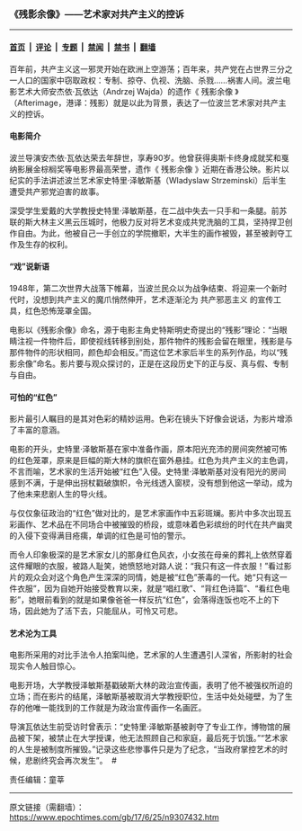 ### 《残影余像》——艺术家对共产主义的控诉

---

#### [首页](../../../..?n9307432) &nbsp;|&nbsp; [评论](../../../../../epoch-comment?n9307432) &nbsp;|&nbsp; [专题](../../../../../epoch-special?n9307432) &nbsp;|&nbsp; [禁闻](../../../../../epoch-news?n9307432) &nbsp;|&nbsp; [禁书](../../../../../books?n9307432) &nbsp;|&nbsp; [翻墙](https://github.com/gfw-breaker/nogfw/blob/master/README.md?n9307432)


<div class="post_content" id="artbody" itemprop="articleBody">
 <!-- article content begin -->
 <p>
  百年前，共产主义这一邪灵开始在欧洲上空游荡；百年来，共产党在占世界三分之一人口的国家中窃取政权：专制、掠夺、仇视、洗脑、杀戮……祸害人间。波兰电影艺术大师安杰依‧瓦依达（Andrzej Wajda）的遗作《
  <ok href="https://www.epochtimes.com/gb/tag/%E6%AE%8B%E5%BD%B1%E4%BD%99%E5%83%8F.html">
   残影余像
  </ok>
  》（Afterimage，港译：残影）就是以此为背景，表达了一位波兰艺术家对共产主义的控诉。
 </p>
 <h4>
  电影简介
 </h4>
 <p>
  波兰导演安杰依‧瓦依达荣去年辞世，享寿90岁。他曾获得奥斯卡终身成就奖和戛纳影展金棕榈奖等电影界最高荣誉，遗作《
  <ok href="https://www.epochtimes.com/gb/tag/%E6%AE%8B%E5%BD%B1%E4%BD%99%E5%83%8F.html">
   残影余像
  </ok>
  》近期在香港公映。影片以纪实的手法讲述波兰艺术家史特里‧泽敏斯基（Wladyslaw Strzeminski）后半生遭受共产邪党迫害的故事。
 </p>
 <p>
  深受学生爱戴的大学教授史特里‧泽敏斯基，在二战中失去一只手和一条腿。前苏联的斯大林主义黑云压城时，他极力反对将艺术变成共党洗脑的工具，坚持捍卫创作自由。为此，他被自己一手创立的学院撤职，大半生的画作被毁，甚至被剥夺工作及生存的权利。
 </p>
 <h4>
  “戏”说新语
 </h4>
 <p>
  1948年，第二次世界大战落下帷幕，当波兰民众以为战争结束、将迎来一个新时代时，没想到共产主义的魔爪悄然伸开，艺术逐渐沦为
  <ok href="https://www.epochtimes.com/gb/tag/%E5%85%B1%E4%BA%A7%E9%82%AA%E6%81%B6%E4%B8%BB%E4%B9%89.html">
   共产邪恶主义
  </ok>
  的宣传工具，红色恐怖笼罩全国。
 </p>
 <p>
  电影以《残影余像》命名，源于电影主角史特斯明史奇提出的“残影”理论：“当眼睛注视一件物件后，即使视线转移到别处，那件物件的残影会留在眼里，残影是与那件物件的形状相同，颜色却会相反。”而这位艺术家后半生的系列作品，均以“残影余像”命名。影片要与观众探讨的，正是在这段历史下的正与反、真与假、专制与自由。
 </p>
 <h4>
  可怕的“红色”
 </h4>
 <p>
  影片最引人瞩目的是其对色彩的精妙运用。色彩在镜头下好像会说话，为影片增添了丰富的意涵。
 </p>
 <p>
  电影的开头，史特里‧泽敏斯基在家中准备作画，原本阳光充沛的房间突然被可怖的红色笼罩，原来是巨幅的斯大林的旗帜在窗外悬挂。红色为共产主义的主色调，不言而喻，艺术家的生活开始被“红色”入侵。史特里‧泽敏斯基对没有阳光的房间感到不满，于是伸出拐杖戳破旗帜，令光线透入窗棂，没有想到他这一举动，成为了他未来悲剧人生的导火线。
 </p>
 <p>
  与仅仅象征政治的“红色”做对比的，是艺术家画作中五彩斑斓。影片中多次出现五彩画作、艺术品在不同场合中被摧毁的桥段，或意味着色彩缤纷的时代在共产幽灵的入侵下变得满目疮痍，单调的红色是可怕的警示。
 </p>
 <p>
  而令人印象极深的是艺术家女儿的那身红色风衣，小女孩在母亲的葬礼上依然穿着这件耀眼的衣服，被路人耻笑，她愤怒地对路人说：“我只有这一件衣服！”看过影片的观众会对这个角色产生深深的同情，她是被“红色”荼毒的一代。她“只有这一件衣服”，因为自她开始接受教育以来，就是“唱红歌”、“背红色诗篇”、“看红色电影”，她眼前看到的就是如果像爸爸一样反抗“红色”，会落得连饭也吃不上的下场，因此她为了活下去，只能屈从，可怜又可悲。
 </p>
 <h4>
  艺术沦为工具
 </h4>
 <p>
  电影所采用的对比手法令人拍案叫绝，艺术家的人生遭遇引人深省，所影射的社会现实令人触目惊心。
 </p>
 <p>
  电影开场，大学教授泽敏斯基戳破斯大林的政治宣传画，表明了他不被强权所迫的立场；而在影片的结尾，泽敏斯基被取消大学教授职位，生活中处处碰壁，为了生存的他唯一能找到的工作就是为政治宣传画作一名画匠。
 </p>
 <p>
  导演瓦依达生前受访时曾表示：“史特里‧泽敏斯基被剥夺了专业工作，博物馆的展品被下架，被禁止在大学授课，他无法照顾自己和家庭，最后死于饥饿。”“艺术家的人生是被制度所摧毁。”记录这些悲惨事件只是为了纪念，“当政府掌控艺术的时候，悲剧终究会再次发生”。  #
 </p>
 <p>
  责任编辑：童莘
 </p>
 <!-- article content end -->
 <div id="below_article_ad">
 </div>
</div>


---

原文链接（需翻墙）：https://www.epochtimes.com/gb/17/6/25/n9307432.htm
